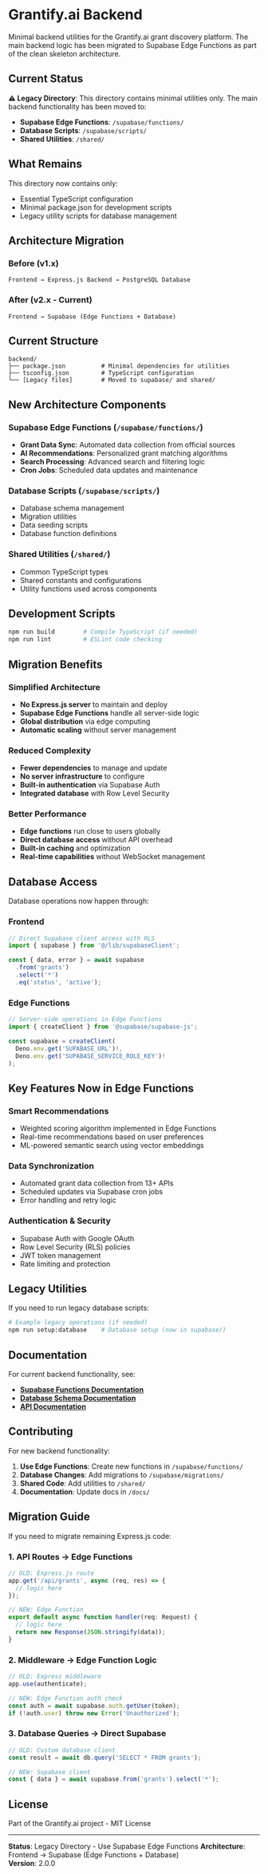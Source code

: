 # Grantify.ai Backend

Minimal backend utilities for the Grantify.ai grant discovery platform. The main backend logic has been migrated to Supabase Edge Functions as part of the clean skeleton architecture.

## Current Status

**⚠️ Legacy Directory**: This directory contains minimal utilities only. The main backend functionality has been moved to:
- **Supabase Edge Functions**: `/supabase/functions/` 
- **Database Scripts**: `/supabase/scripts/`
- **Shared Utilities**: `/shared/`

## What Remains

This directory now contains only:
- Essential TypeScript configuration
- Minimal package.json for development scripts
- Legacy utility scripts for database management

## Architecture Migration

### Before (v1.x)
```
Frontend → Express.js Backend → PostgreSQL Database
```

### After (v2.x - Current)
```
Frontend → Supabase (Edge Functions + Database)
```

## Current Structure

```
backend/
├── package.json          # Minimal dependencies for utilities
├── tsconfig.json         # TypeScript configuration
└── [Legacy files]        # Moved to supabase/ and shared/
```

## New Architecture Components

### Supabase Edge Functions (`/supabase/functions/`)
- **Grant Data Sync**: Automated data collection from official sources
- **AI Recommendations**: Personalized grant matching algorithms  
- **Search Processing**: Advanced search and filtering logic
- **Cron Jobs**: Scheduled data updates and maintenance

### Database Scripts (`/supabase/scripts/`)
- Database schema management
- Migration utilities
- Data seeding scripts
- Database function definitions

### Shared Utilities (`/shared/`)
- Common TypeScript types
- Shared constants and configurations
- Utility functions used across components

## Development Scripts

```bash
npm run build        # Compile TypeScript (if needed)
npm run lint         # ESLint code checking
```

## Migration Benefits

### Simplified Architecture
- **No Express.js server** to maintain and deploy
- **Supabase Edge Functions** handle all server-side logic
- **Global distribution** via edge computing
- **Automatic scaling** without server management

### Reduced Complexity
- **Fewer dependencies** to manage and update
- **No server infrastructure** to configure
- **Built-in authentication** via Supabase Auth
- **Integrated database** with Row Level Security

### Better Performance
- **Edge functions** run close to users globally
- **Direct database access** without API overhead
- **Built-in caching** and optimization
- **Real-time capabilities** without WebSocket management

## Database Access

Database operations now happen through:

### Frontend
```typescript
// Direct Supabase client access with RLS
import { supabase } from '@/lib/supabaseClient';

const { data, error } = await supabase
  .from('grants')
  .select('*')
  .eq('status', 'active');
```

### Edge Functions
```typescript
// Server-side operations in Edge Functions
import { createClient } from '@supabase/supabase-js';

const supabase = createClient(
  Deno.env.get('SUPABASE_URL')!,
  Deno.env.get('SUPABASE_SERVICE_ROLE_KEY')!
);
```

## Key Features Now in Edge Functions

### Smart Recommendations
- Weighted scoring algorithm implemented in Edge Functions
- Real-time recommendations based on user preferences
- ML-powered semantic search using vector embeddings

### Data Synchronization  
- Automated grant data collection from 13+ APIs
- Scheduled updates via Supabase cron jobs
- Error handling and retry logic

### Authentication & Security
- Supabase Auth with Google OAuth
- Row Level Security (RLS) policies
- JWT token management
- Rate limiting and protection

## Legacy Utilities

If you need to run legacy database scripts:

```bash
# Example legacy operations (if needed)
npm run setup:database    # Database setup (now in supabase/)
```

## Documentation

For current backend functionality, see:
- **[Supabase Functions Documentation](../supabase/functions/README.md)**
- **[Database Schema Documentation](../docs/architecture/database-schema.md)**
- **[API Documentation](../docs/api/README.md)**

## Contributing

For new backend functionality:
1. **Use Edge Functions**: Create new functions in `/supabase/functions/`
2. **Database Changes**: Add migrations to `/supabase/migrations/`
3. **Shared Code**: Add utilities to `/shared/`
4. **Documentation**: Update docs in `/docs/`

## Migration Guide

If you need to migrate remaining Express.js code:

### 1. API Routes → Edge Functions
```typescript
// OLD: Express.js route
app.get('/api/grants', async (req, res) => {
  // logic here
});

// NEW: Edge Function
export default async function handler(req: Request) {
  // logic here
  return new Response(JSON.stringify(data));
}
```

### 2. Middleware → Edge Function Logic
```typescript
// OLD: Express middleware
app.use(authenticate);

// NEW: Edge Function auth check
const auth = await supabase.auth.getUser(token);
if (!auth.user) throw new Error('Unauthorized');
```

### 3. Database Queries → Direct Supabase
```typescript
// OLD: Custom database client
const result = await db.query('SELECT * FROM grants');

// NEW: Supabase client
const { data } = await supabase.from('grants').select('*');
```

## License

Part of the Grantify.ai project - MIT License

---

**Status**: Legacy Directory - Use Supabase Edge Functions
**Architecture**: Frontend → Supabase (Edge Functions + Database)  
**Version**: 2.0.0